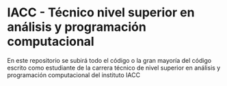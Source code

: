 # IACC - Técnico nivel superior en análisis y programación computacional

En este repositorio se subirá todo el código o la gran mayoría del código escrito como estudiante de la carrera técnico de nivel superior en análisis y programación computacional del instituto IACC
